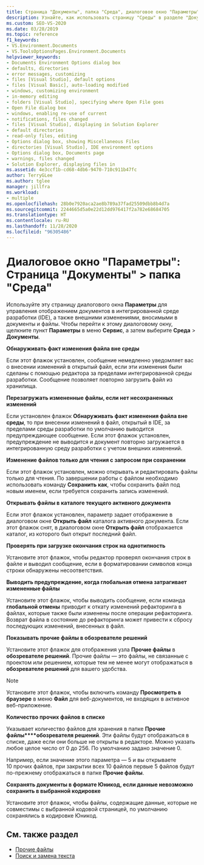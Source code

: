 ```yaml
---
title: Страница "Документы", папка "Среда", диалоговое окно "Параметры"
description: Узнайте, как использовать страницу "Среды" в разделе "Документы" для управления отображением документов в интегрированной среде разработки и управления внешними изменениями в документах и файлах.
ms.custom: SEO-VS-2020
ms.date: 03/28/2019
ms.topic: reference
f1_keywords:
- VS.Environment.Documents
- VS.ToolsOptionsPages.Environment.Documents
helpviewer_keywords:
- Documents Environment Options dialog box
- defaults, directories
- error messages, customizing
- files [Visual Studio], default options
- files [Visual Basic], auto-loading modified
- windows, customizing environment
- in-memory editing
- folders [Visual Studio], specifying where Open File goes
- Open File dialog box
- windows, enabling re-use of current
- notifications, files changed
- files [Visual Studio], displaying in Solution Explorer
- default directories
- read-only files, editing
- Options dialog box, showing Miscellaneous Files
- directories [Visual Studio], IDE environment options
- Options dialog box, Documents page
- warnings, files changed
- Solution Explorer, displaying files in
ms.assetid: 4e3ccf1b-cd68-4db6-9470-710c911b47fc
author: TerryGLee
ms.author: tglee
manager: jillfra
ms.workload:
- multiple
ms.openlocfilehash: 28b0e7920aca2ae8b789a37fad25509dbb8b4d7a
ms.sourcegitcommit: 2244665d5a0e22d12dd976417f2a782e68684705
ms.translationtype: HT
ms.contentlocale: ru-RU
ms.lasthandoff: 11/28/2020
ms.locfileid: "96305486"
---
```

# <a name="options-dialog-box-environment--documents"></a>Диалоговое окно "Параметры": Страница "Документы" \> папка "Среда"

Используйте эту страницу диалогового окна **Параметры** для управления отображением документов в интегрированной среде разработки (IDE), а также внешними изменениями, вносимыми в документы и файлы. Чтобы перейти к этому диалоговому окну, щелкните пункт **Параметры** в меню **Сервис**, а затем выберите **Среда** > **Документы**.

**Обнаруживать факт изменения файла вне среды**

Если этот флажок установлен, сообщение немедленно уведомляет вас о внесении изменений в открытый файл, если эти изменения были сделаны с помощью редактора за пределами интегрированной среды разработки. Сообщение позволяет повторно загрузить файл из хранилища.

**Перезагружать измененные файлы, если нет несохраненных изменений**

Если установлен флажок **Обнаруживать факт изменения файла вне среды**, то при внесении изменений в файл, открытый в IDE, за пределами среды разработки по умолчанию выводится предупреждающее сообщение. Если этот флажок установлен, предупреждение не выводится и документ повторно загружается в интегрированную среду разработки с учетом внешних изменений.

**Изменение файлов только для чтения с запросом при сохранении**

Если этот флажок установлен, можно открывать и редактировать файлы только для чтения. По завершении работы с файлом необходимо использовать команду **Сохранить как**, чтобы сохранить файл под новым именем, если требуется сохранить запись изменений.

**Открывать файлы в каталоге текущего активного документа**

Если этот флажок установлен, параметр задает отображение в диалоговом окне **Открыть файл** каталога активного документа. Если этот флажок снят, в диалоговом окне **Открыть файл** отображается каталог, из которого был открыт последний файл.

**Проверять при загрузке окончания строк на однотипность**

Установите этот флажок, чтобы редактор проверял окончания строк в файле и выводил сообщение, если в форматировании символов конца строки обнаружены несоответствия.

**Выводить предупреждение, когда глобальная отмена затрагивает измененные файлы**

Установите этот флажок, чтобы выводить сообщение, если команда **глобальной отмены** приводит к откату изменений рефакторинга в файлах, которые также были изменены после операции рефакторинга. Возврат файла в состояние до рефакторинга может привести к сбросу последующих изменений, внесенных в файл.

**Показывать прочие файлы в обозревателе решений**

Установите этот флажок для отображения узла **Прочие файлы** в **обозревателе решений**. Прочие файлы — это файлы, не связанные с проектом или решением, которые тем не менее могут отображаться в **обозревателе решений** для вашего удобства.

> [!NOTE]
> Установите этот флажок, чтобы включить команду **Просмотреть в браузере** в меню **Файл** для веб-документов, не входящих в активное веб-приложение.

**Количество прочих файлов в списке**

Указывает количество файлов для хранения в папке **Прочие файлы****обозревателя решений**. Эти файлы будут отображаться в списке, даже если они больше не открыты в редакторе. Можно указать любое целое число от 0 до 256. По умолчанию задано значение 0.

Например, если значение этого параметра — 5 и вы открываете 10 прочих файлов, при закрытии всех 10 файлов первые 5 файлов будут по-прежнему отображаться в папке **Прочие файлы**.

**Сохранять документы в формате Юникод, если данные невозможно сохранить в выбранной кодировке**

Установите этот флажок, чтобы файлы, содержащие данные, которые не совместимы с выбранной кодовой страницей, по умолчанию сохранялись в кодировке Юникод.

## <a name="see-also"></a>См. также раздел

- [Прочие файлы](../../ide/reference/miscellaneous-files.md)
- [Поиск и замена текста](../../ide/finding-and-replacing-text.md)
